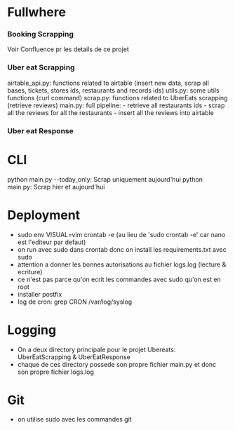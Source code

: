 # Fullwhere

### Booking Scrapping

Voir Confluence pr les details de ce projet


### Uber eat Scrapping

airtable_api.py: functions related to airtable (insert new data, scrap all bases, tickets, stores ids, restaurants and records ids)
utils.py: some utils functions (curl command)
scrap.py: functions related to UberEats scrapping (retrieve reviews)
main.py: full pipeline:
    - retrieve all restaurants ids
    - scrap all the reviews for all the restaurants
    - insert all the reviews into airtable

### Uber eat Response


# CLI
python main.py --today_only: Scrap uniquement aujourd'hui
python main.py: Scrap hier et aujourd'hui

# Deployment
* sudo env VISUAL=vim crontab -e (au lieu de 'sudo crontab -e' car nano est l'editeur par defaut)
* on run avec sudo dans crontab donc on install les requirements.txt avec sudo
* attention a donner les bonnes autorisations au fichier logs.log (lecture & ecriture)
* ce n'est pas parce qu'on ecrit les commandes avec sudo qu'on est en root
* installer postfix
* log de cron: grep CRON /var/log/syslog

# Logging
* On a deux directory principale pour le projet Ubereats: UberEatScrapping & UberEatResponse
* chaque de ces directory possede son propre fichier main.py et donc son propre fichier logs.log

# Git
* on utilise sudo avec les commandes git
